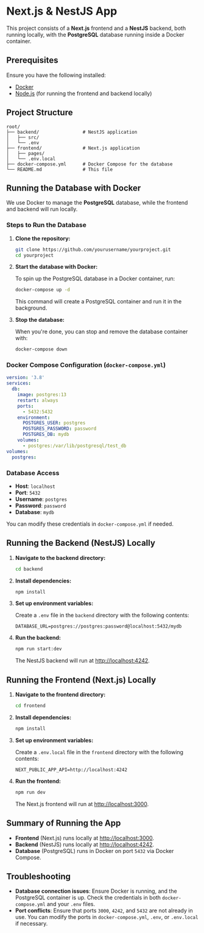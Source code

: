 # Next.js & NestJS App

This project consists of a **Next.js** frontend and a **NestJS** backend, both running locally, with the **PostgreSQL** database running inside a Docker container.

## Prerequisites

Ensure you have the following installed:

- [Docker](https://docs.docker.com/get-docker/)
- [Node.js](https://nodejs.org/) (for running the frontend and backend locally)

## Project Structure

```
root/
├── backend/                # NestJS application
│   ├── src/
│   └── .env
├── frontend/               # Next.js application
│   ├── pages/
│   └── .env.local
├── docker-compose.yml      # Docker Compose for the database
└── README.md               # This file
```

## Running the Database with Docker

We use Docker to manage the **PostgreSQL** database, while the frontend and backend will run locally.

### Steps to Run the Database

1. **Clone the repository:**

   ```bash
   git clone https://github.com/yourusername/yourproject.git
   cd yourproject
   ```

2. **Start the database with Docker:**

   To spin up the PostgreSQL database in a Docker container, run:

   ```bash
   docker-compose up -d
   ```

   This command will create a PostgreSQL container and run it in the background.

3. **Stop the database:**

   When you're done, you can stop and remove the database container with:

   ```bash
   docker-compose down
   ```

### Docker Compose Configuration (`docker-compose.yml`)

```yaml
version: '3.8'
services:
  db:
    image: postgres:13
    restart: always
    ports:
      - 5432:5432
    environment:
      POSTGRES_USER: postgres
      POSTGRES_PASSWORD: password
      POSTGRES_DB: mydb
    volumes:
      - postgres:/var/lib/postgresql/test_db
volumes:
  postgres:
```

### Database Access

- **Host**: `localhost`
- **Port**: `5432`
- **Username**: `postgres`
- **Password**: `password`
- **Database**: `mydb`

You can modify these credentials in `docker-compose.yml` if needed.

## Running the Backend (NestJS) Locally

1. **Navigate to the backend directory:**

   ```bash
   cd backend
   ```

2. **Install dependencies:**

   ```bash
   npm install
   ```

3. **Set up environment variables:**

   Create a `.env` file in the `backend` directory with the following contents:

   ```env
   DATABASE_URL=postgres://postgres:password@localhost:5432/mydb
   ```

4. **Run the backend:**

   ```bash
   npm run start:dev
   ```

   The NestJS backend will run at [http://localhost:4242](http://localhost:4242).

## Running the Frontend (Next.js) Locally

1. **Navigate to the frontend directory:**

   ```bash
   cd frontend
   ```

2. **Install dependencies:**

   ```bash
   npm install
   ```

3. **Set up environment variables:**

   Create a `.env.local` file in the `frontend` directory with the following contents:

   ```env
   NEXT_PUBLIC_APP_API=http://localhost:4242
   ```

4. **Run the frontend:**

   ```bash
   npm run dev
   ```

   The Next.js frontend will run at [http://localhost:3000](http://localhost:3000).

## Summary of Running the App

- **Frontend** (Next.js) runs locally at [http://localhost:3000](http://localhost:3000).
- **Backend** (NestJS) runs locally at [http://localhost:4242](http://localhost:4242).
- **Database** (PostgreSQL) runs in Docker on port `5432` via Docker Compose.

## Troubleshooting

- **Database connection issues**: Ensure Docker is running, and the PostgreSQL container is up. Check the credentials in both `docker-compose.yml` and your `.env` files.
- **Port conflicts**: Ensure that ports `3000`, `4242`, and `5432` are not already in use. You can modify the ports in `docker-compose.yml`, `.env`, or `.env.local` if necessary.
